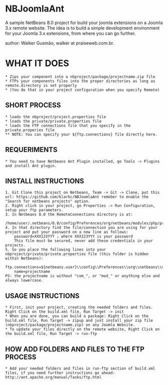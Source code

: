 NBJoomlaAnt
===========

A sample NetBeans 8.0 project for build your joomla extensions on a Joomla 3.x remote website.
The idea is to build a simple development environment for your Joomla 3.x extensions, from where you can go further.

author: Walker Gusmão, walker at praiseweb.com.br. 

# WHAT IT DOES

    * Zips your component into a nbproject/package/projectname.zip file
    * FTPs your components files into the proper directories as long as remote.directory is set properly 
    * (You do that in your project configuration when you specify Remote)

## SHORT PROCESS

    * loads the nbproject/project.properties file
    * loads the private/private.properties file
    * loads the FTP connections file that you specify in the private.properies file
    ** NOTE: You can specify your ${ftp.connections} file directly here.

## REQUERIMENTS

    * You need to have Netbeans Ant Plugin installed, go Tools -> Plugins and install Ant plugin.

## INSTALL INSTRUCTIONS

    1. Git Clone this project on Netbeans, Team -> Git -> Clone, put this url: https://github.com/klarkc/NBJoomlaAnt remeber to enable the "Search for netbeans projects" option.
    2. Right click in your project, go Properties -> Run Configuration, setup your ftp parameters.
    3. In Netbeans 8.0 the RemoteConnections directory is at:
        /home/user/.netbeans/8.0/config/Preferences/org/netbeans/modules/php/project/RemoteConnections
    4. In that directory find the file/connection you are using for your project and put your password on a new line as follows:
        password=XXX123YYY ; where XXX123YYY is your password
        This file must be secured, never add these credentials in your projects.
    5. So you place the following lines into your nbproject/private/private.properties file (this folder is hidden within Netbeans):
        ftp.connections=${netbeans.user}\\config\\Preferences\\org\\netbeans\\modules\\php\\project\\RemoteConnections
        name=projectname
    PS: the projectname is without "com_", or "mod_" or anything else and always lowercase.

## USAGE INSTRUCTIONS

    * First, init your project, creating the needed folders and files. Right Click on the build.xml file, Run Target -> init
    * When you are done, you can build a package: Right Click on the build.xml file, Run Target -> zipup and just install your zip file (nbproject/package/projectname.zip) on any Joomla Website.
    * To update your files directly on the remote website, Right Click on the build.xml file, Run Target -> run-ftp


## HOW ADD FOLDERS AND FILES TO THE FTP PROCESS
    * Add your needed folders and files in run-ftp section of build.xml files, if you need further instructions go ahead: http://ant.apache.org/manual/Tasks/ftp.html